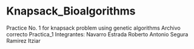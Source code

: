 # Knapsack_Bioalgorithms
Practice No. 1 for knapsack problem using genetic algorithms 
Archivo correcto Practica_1
Integrantes:
Navarro Estrada Roberto Antonio
Segura Ramirez Itziar
